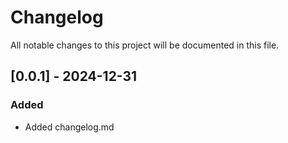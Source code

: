 # Changelog
All notable changes to this project will be documented in this file.

## [0.0.1] - 2024-12-31
### Added
- Added changelog.md